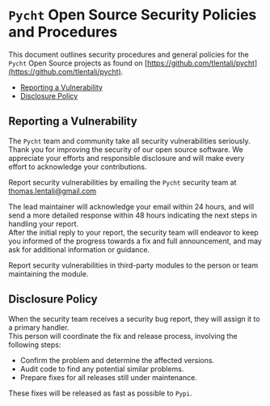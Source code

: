# `Pycht` Open Source Security Policies and Procedures

This document outlines security procedures and general policies for the `Pycht` Open Source projects as found on [https://github.com/tlentali/pycht](https://github.com/tlentali/pycht).

  * [Reporting a Vulnerability](#reporting-a-vulnerability)
  * [Disclosure Policy](#disclosure-policy)

## Reporting a Vulnerability 

The `Pycht` team and community take all security vulnerabilities
seriously. Thank you for improving the security of our open source 
software. We appreciate your efforts and responsible disclosure and will
make every effort to acknowledge your contributions.

Report security vulnerabilities by emailing the `Pycht` security team at thomas.lentali@gmail.com

The lead maintainer will acknowledge your email within 24 hours, and will send a more detailed response within 48 hours indicating the next steps in handling your report.   
After the initial reply to your report, the security team will endeavor to keep you informed of the progress towards a fix and full announcement, and may ask for additional information or guidance.

Report security vulnerabilities in third-party modules to the person or team maintaining the module.

## Disclosure Policy

When the security team receives a security bug report, they will assign it to a primary handler.  
This person will coordinate the fix and release process, involving the following steps:

- Confirm the problem and determine the affected versions.
- Audit code to find any potential similar problems.
- Prepare fixes for all releases still under maintenance.  

These fixes will be released as fast as possible to `Pypi`.